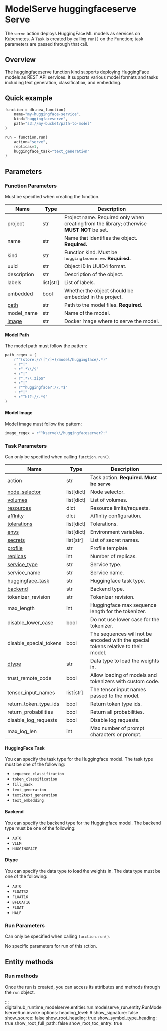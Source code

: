 # ModelServe huggingfaceserve Serve

The `serve` action deploys HuggingFace ML models as services on Kubernetes. A `Task` is created by calling `run()` on the Function; task parameters are passed through that call.

## Overview

The huggingfaceserve function kind supports deploying HuggingFace models as REST API services. It supports various model formats and tasks including text generation, classification, and embedding.

## Quick example

```python
function = dh.new_function(
    name="my-huggingface-service",
    kind="huggingfaceserve",
    path="s3://my-bucket/path-to-model"
)

run = function.run(
    action="serve",
    replicas=1,
    huggingface_task="text_generation"
)
```

## Parameters

### Function Parameters

Must be specified when creating the function.

| Name | Type | Description |
| --- | --- | --- |
| project | str | Project name. Required only when creating from the library; otherwise **MUST NOT** be set. |
| name | str | Name that identifies the object. **Required.** |
| kind | str | Function kind. Must be `huggingfaceserve`. **Required.** |
| uuid | str | Object ID in UUID4 format. |
| description | str | Description of the object. |
| labels | list[str] | List of labels. |
| embedded | bool | Whether the object should be embedded in the project. |
| [path](#model-path) | str | Path to the model files. **Required.** |
| model_name | str | Name of the model. |
| [image](#model-image) | str | Docker image where to serve the model. |

#### Model Path

The model path must follow the pattern:

```python
path_regex = (
    r"^(store://([^/]+)/model/huggingface/.*)"
    + r"|"
    + r".*\\/$"
    + r"|"
    + r".*\\.zip$"
    + r"|"
    + r"^huggingface?://.*$"
    + r"|"
    + r"^hf?://.*$"
)
```

#### Model Image

Model image must follow the pattern:

```python
image_regex = r"^kserve\\/huggingfaceserver?:"
```

### Task Parameters

Can only be specified when calling `function.run()`.

| Name | Type | Description |
| --- | --- | --- |
| action | str | Task action. **Required. Must be `serve`** |
| [node_selector](../../../configuration/kubernetes/overview.md#node-selector) | list[dict] | Node selector. |
| [volumes](../../../configuration/kubernetes/overview.md#volumes) | list[dict] | List of volumes. |
| [resources](../../../configuration/kubernetes/overview.md#resources) | dict | Resource limits/requests. |
| [affinity](../../../configuration/kubernetes/overview.md#affinity) | dict | Affinity configuration. |
| [tolerations](../../../configuration/kubernetes/overview.md#tolerations) | list[dict] | Tolerations. |
| [envs](../../../configuration/kubernetes/overview.md#secrets-envs) | list[dict] | Environment variables. |
| [secrets](../../../configuration/kubernetes/overview.md#secrets-envs) | list[str] | List of secret names. |
| [profile](../../../configuration/kubernetes/overview.md#profile) | str | Profile template. |
| [replicas](../../../configuration/kubernetes/overview.md#replicas) | int | Number of replicas. |
| [service_type](../../../configuration/kubernetes/overview.md#service-port-type) | str | Service type. |
| service_name | str | Service name. |
| [huggingface_task](#huggingface-task) | str | Huggingface task type. |
| [backend](#backend) | str | Backend type. |
| tokenizer_revision | str | Tokenizer revision. |
| max_length | int | Huggingface max sequence length for the tokenizer. |
| disable_lower_case | bool | Do not use lower case for the tokenizer. |
| disable_special_tokens | bool | The sequences will not be encoded with the special tokens relative to their model. |
| [dtype](#dtype) | str | Data type to load the weights in. |
| trust_remote_code | bool | Allow loading of models and tokenizers with custom code. |
| tensor_input_names | list[str] | The tensor input names passed to the model. |
| return_token_type_ids | bool | Return token type ids. |
| return_probabilities | bool | Return all probabilities. |
| disable_log_requests | bool | Disable log requests. |
| max_log_len | int | Max number of prompt characters or prompt. |

#### HuggingFace Task

You can specify the task type for the Huggingface model. The task type must be one of the following:

- `sequence_classification`
- `token_classification`
- `fill_mask`
- `text_generation`
- `text2text_generation`
- `text_embedding`

#### Backend

You can specify the backend type for the Huggingface model. The backend type must be one of the following:

- `AUTO`
- `VLLM`
- `HUGGINGFACE`

#### Dtype

You can specify the data type to load the weights in. The data type must be one of the following:

- `AUTO`
- `FLOAT32`
- `FLOAT16`
- `BFLOAT16`
- `FLOAT`
- `HALF`

### Run Parameters

Can only be specified when calling `function.run()`.

No specific parameters for run of this action.

## Entity methods

### Run methods

Once the run is created, you can access its attributes and methods through the `run` object.

::: digitalhub_runtime_modelserve.entities.run.modelserve_run.entity.RunModelserveRun.invoke
    options:
        heading_level: 6
        show_signature: false
        show_source: false
        show_root_heading: true
        show_symbol_type_heading: true
        show_root_full_path: false
        show_root_toc_entry: true
